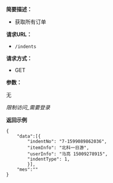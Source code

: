 
    
**简要描述：** 

- 获取所有订单

**请求URL：** 
- ` /indents `
  
**请求方式：**
- GET

**参数：** 

无

*限制访问_需要登录*

 **返回示例**

``` 
{
    "data":[{
        "indentNo": "7-1599089862036",
        "itemInfo": "北科一日游",
        "userInfo": "马亮 15009278915",
        "indentType": 1,
        }],
    "mes":""
}
```
